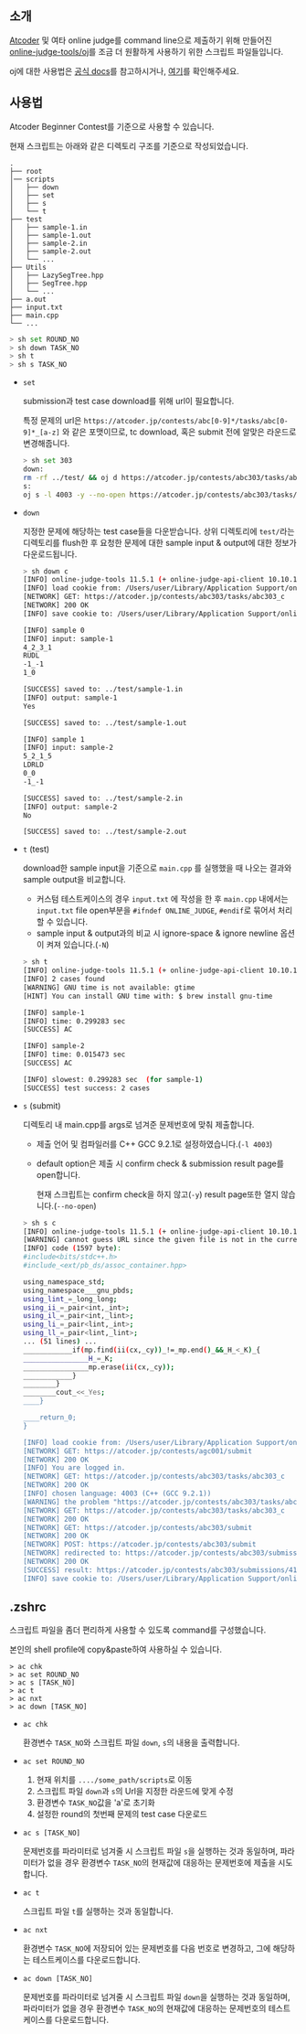 ## 소개

[Atcoder](https://atcoder.jp/) 및 여타 online judge를 command line으로 제출하기 위해 만들어진 [online-judge-tools/oj](https://github.com/online-judge-tools/oj)를 조금 더 원활하게 사용하기 위한 스크립트 파일들입니다.

oj에 대한 사용법은 [공식 docs](https://github.com/online-judge-tools/oj/blob/master/docs/getting-started.md)를 참고하시거나, [여기](https://blog.naver.com/raararaara/223106235174)를 확인해주세요.

## 사용법

Atcoder Beginner Contest를 기준으로 사용할 수 있습니다.

현재 스크립트는 아래와 같은 디렉토리 구조를 기준으로 작성되었습니다.

```
.
├── root
│── scripts
│   ├── down
│   ├── set
│   ├── s
│   └── t
├── test
│   ├── sample-1.in
│   ├── sample-1.out
│   ├── sample-2.in
│   ├── sample-2.out
│   └── ...
├── Utils
│   ├── LazySegTree.hpp
│   ├── SegTree.hpp
│   └── ...
├── a.out
├── input.txt
├── main.cpp
└── ...
```

```bash
> sh set ROUND_NO
> sh down TASK_NO
> sh t
> sh s TASK_NO
```

* `set`

  submission과 test case download를 위해 url이 필요합니다.
  
  특정 문제의 url은 `https://atcoder.jp/contests/abc[0-9]*/tasks/abc[0-9]*_[a-z]` 와 같은 포맷이므로, tc download, 혹은 submit 전에 알맞은 라운드로 변경해줍니다.

  ```bash
  > sh set 303
  down:
  rm -rf ../test/ && oj d https://atcoder.jp/contests/abc303/tasks/abc303_$1 -d ../test/
  s:
  oj s -l 4003 -y --no-open https://atcoder.jp/contests/abc303/tasks/abc303_$1 ../main.cpp
  ```
  
* `down`

  지정한 문제에 해당하는 test case들을 다운받습니다.
  상위 디렉토리에 `test/`라는 디렉토리를 flush한 후 요청한 문제에 대한 sample input & output에 대한 정보가 다운로드됩니다.

  ```bash
  > sh down c
  [INFO] online-judge-tools 11.5.1 (+ online-judge-api-client 10.10.1)
  [INFO] load cookie from: /Users/user/Library/Application Support/online-judge-tools/cookie.jar
  [NETWORK] GET: https://atcoder.jp/contests/abc303/tasks/abc303_c
  [NETWORK] 200 OK
  [INFO] save cookie to: /Users/user/Library/Application Support/online-judge-tools/cookie.jar

  [INFO] sample 0
  [INFO] input: sample-1
  4_2_3_1
  RUDL
  -1_-1
  1_0
  
  [SUCCESS] saved to: ../test/sample-1.in
  [INFO] output: sample-1
  Yes

  [SUCCESS] saved to: ../test/sample-1.out
  
  [INFO] sample 1
  [INFO] input: sample-2
  5_2_1_5
  LDRLD
  0_0
  -1_-1
  
  [SUCCESS] saved to: ../test/sample-2.in
  [INFO] output: sample-2
  No
  
  [SUCCESS] saved to: ../test/sample-2.out
  ```
* `t` (test)

  download한 sample input을 기준으로 `main.cpp` 를 실행했을 때 나오는 결과와 sample output을 비교합니다.
  * 커스텀 테스트케이스의 경우 `input.txt` 에 작성을 한 후 `main.cpp` 내에서는 `input.txt` file open부분을 `#ifndef ONLINE_JUDGE`, `#endif`로 묶어서 처리할 수 있습니다.
  * sample input & output과의 비교 시 ignore-space & ignore newline 옵션이 켜져 있습니다.(`-N`)
  
  ```bash
  > sh t
  [INFO] online-judge-tools 11.5.1 (+ online-judge-api-client 10.10.1)
  [INFO] 2 cases found
  [WARNING] GNU time is not available: gtime
  [HINT] You can install GNU time with: $ brew install gnu-time
  
  [INFO] sample-1
  [INFO] time: 0.299283 sec
  [SUCCESS] AC
  
  [INFO] sample-2
  [INFO] time: 0.015473 sec
  [SUCCESS] AC
  
  [INFO] slowest: 0.299283 sec  (for sample-1)
  [SUCCESS] test success: 2 cases
  ```
* `s` (submit)
  
  디렉토리 내 main.cpp를 args로 넘겨준 문제번호에 맞춰 제출합니다.
  * 제출 언어 및 컴파일러를 C++ GCC 9.2.1로 설정하였습니다.(`-l 4003`)
  * default option은 제출 시 confirm check & submission result page를 open합니다.
    
    현재 스크립트는 confirm check을 하지 않고(`-y`) result page또한 열지 않습니다.(`--no-open`) 
  ```bash
  > sh s c
  [INFO] online-judge-tools 11.5.1 (+ online-judge-api-client 10.10.1)
  [WARNING] cannot guess URL since the given file is not in the current directory
  [INFO] code (1597 byte):
  #include<bits/stdc++.h>
  #include_<ext/pb_ds/assoc_container.hpp>
  
  using_namespace_std;
  using_namespace___gnu_pbds;
  using_lint_=_long_long;
  using_ii_=_pair<int,_int>;
  using_il_=_pair<int,_lint>;
  using_li_=_pair<lint,_int>;
  using_ll_=_pair<lint,_lint>;
  ... (51 lines) ...
  ____________if(mp.find(ii(cx,_cy))_!=_mp.end()_&&_H_<_K)_{
  ________________H_=_K;
  ________________mp.erase(ii(cx,_cy));
  ____________}
  ________}
  ________cout_<<_Yes;
  ____}
  
  ____return_0;
  }
  
  [INFO] load cookie from: /Users/user/Library/Application Support/online-judge-tools/cookie.jar
  [NETWORK] GET: https://atcoder.jp/contests/agc001/submit
  [NETWORK] 200 OK
  [INFO] You are logged in.
  [NETWORK] GET: https://atcoder.jp/contests/abc303/tasks/abc303_c
  [NETWORK] 200 OK
  [INFO] chosen language: 4003 (C++ (GCC 9.2.1))
  [WARNING] the problem "https://atcoder.jp/contests/abc303/tasks/abc303_c" is specified to submit, but no samples were downloaded in this directory. this may be mis-operation
  [NETWORK] GET: https://atcoder.jp/contests/abc303/tasks/abc303_c
  [NETWORK] 200 OK
  [NETWORK] GET: https://atcoder.jp/contests/abc303/submit
  [NETWORK] 200 OK
  [NETWORK] POST: https://atcoder.jp/contests/abc303/submit
  [NETWORK] redirected to: https://atcoder.jp/contests/abc303/submissions/me
  [NETWORK] 200 OK
  [SUCCESS] result: https://atcoder.jp/contests/abc303/submissions/41928705
  [INFO] save cookie to: /Users/user/Library/Application Support/online-judge-tools/cookie.jar
  ```
  
## .zshrc

스크립트 파일을 좀더 편리하게 사용할 수 있도록 command를 구성했습니다.

본인의 shell profile에 copy&paste하여 사용하실 수 있습니다.

```shell
> ac chk
> ac set ROUND_NO
> ac s [TASK_NO]
> ac t
> ac nxt
> ac down [TASK_NO]
```

* `ac chk`

  환경변수 `TASK_NO`와 스크립트 파일 `down`, `s`의 내용을 출력합니다.
  
* `ac set ROUND_NO`
  
  1) 현재 위치를 `..../some_path/scripts`로 이동
  2) 스크립트 파일 `down`과 `s`의 Url을 지정한 라운드에 맞게 수정
  3) 환경변수 `TASK_NO`값을 'a'로 초기화
  4) 설정한 round의 첫번째 문제의 test case 다운로드

* `ac s [TASK_NO]`

  문제번호를 파라미터로 넘겨줄 시 스크립트 파일 `s`을 실행하는 것과 동일하며, 파라미터가 없을 경우 환경변수 `TASK_NO`의 현재값에 대응하는 문제번호에 제출을 시도합니다.

* `ac t`

  스크립트 파일 `t`를 실행하는 것과 동일합니다.

* `ac nxt`

  환경변수 `TASK_NO`에 저장되어 있는 문제번호를 다음 번호로 변경하고, 그에 해당하는 테스트케이스를 다운로드합니다.

* `ac down [TASK_NO]`

  문제번호를 파라미터로 넘겨줄 시 스크립트 파일 `down`을 실행하는 것과 동일하며, 파라미터가 없을 경우 환경변수 `TASK_NO`의 현재값에 대응하는 문제번호의 테스트케이스를 다운로드합니다.